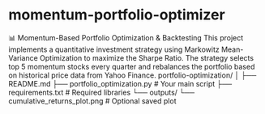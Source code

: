 # momentum-portfolio-optimizer
📊 Momentum-Based Portfolio Optimization &amp; Backtesting  This project implements a quantitative investment strategy using Markowitz Mean-Variance Optimization to maximize the Sharpe Ratio. The strategy selects top 5 momentum stocks every quarter and rebalances the portfolio based on historical price data from Yahoo Finance. 
portfolio-optimization/
│
├── README.md
├── portfolio_optimization.py   # Your main script
├── requirements.txt            # Required libraries
└── outputs/
    └── cumulative_returns_plot.png  # Optional saved plot
